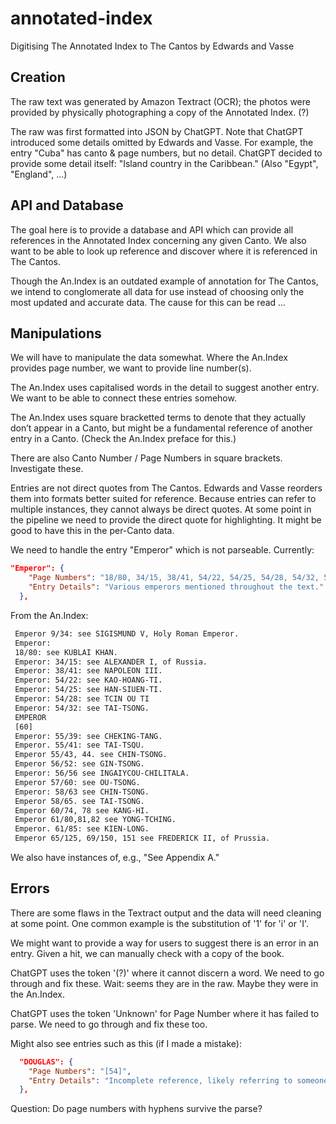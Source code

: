 # annotated-index
Digitising The Annotated Index to The Cantos by Edwards and Vasse

## Creation

The raw text was generated by Amazon Textract (OCR); the photos were provided by physically photographing a copy of the Annotated Index. (?)

The raw was first formatted into JSON by ChatGPT. Note that ChatGPT introduced some details omitted by Edwards and Vasse. For example, the entry "Cuba" has canto & page numbers, but no detail. ChatGPT decided to provide some detail itself: "Island country in the Caribbean." (Also "Egypt", "England", ...)

## API and Database

The goal here is to provide a database and API which can provide all references in the Annotated Index concerning any given Canto. We also want to be able to look up reference and discover where it is referenced in The Cantos.

Though the An.Index is an outdated example of annotation for The Cantos, we intend to conglomerate all data for use instead of choosing only the most updated and accurate data. The cause for this can be read ...

## Manipulations

We will have to manipulate the data somewhat. Where the An.Index provides page number, we want to provide line number(s).

The An.Index uses capitalised words in the detail to suggest another entry. We want to be able to connect these entries somehow.

The An.Index uses square bracketted terms to denote that they actually don’t appear in a Canto, but might be a fundamental reference of another entry in a Canto. (Check the An.Index preface for this.)

There are also Canto Number / Page Numbers in square brackets. Investigate these.

Entries are not direct quotes from The Cantos. Edwards and Vasse reorders them into formats better suited for reference. Because entries can refer to multiple instances, they cannot always be direct quotes. At some point in the pipeline we need to provide the direct quote for highlighting. It might be good to have this in the per-Canto data.

We need to handle the entry "Emperor" which is not parseable. Currently: 

```json
"Emperor": {
    "Page Numbers": "18/80, 34/15, 38/41, 54/22, 54/25, 54/28, 54/32, 55/39, 55/41, 55/43, 55/44, 56/52, 56/56, 57/60, 58/63, 58/65, 60/74, 60/78, 61/80, 61/81, 61/82, 61/85",
    "Entry Details": "Various emperors mentioned throughout the text."
  },
```

From the An.Index:

```txt
 Emperor 9/34: see SIGISMUND V, Holy Roman Emperor. 
 Emperor: 
 18/80: see KUBLAI KHAN. 
 Emperor: 34/15: see ALEXANDER I, of Russia. 
 Emperor: 38/41: see NAPOLEON III. 
 Emperor: 54/22: see KAO-HOANG-TI. 
 Emperor: 54/25: see HAN-SIUEN-TI. 
 Emperor: 54/28: see TCIN OU TI 
 Emperor: 54/32: see TAI-TSONG. 
 EMPEROR 
 [60] 
 Emperor: 55/39: see CHEKING-TANG. 
 Emperor. 55/41: see TAI-TSQU. 
 Emperor 55/43, 44. see CHIN-TSONG. 
 Emperor 56/52: see GIN-TSONG. 
 Emperor: 56/56 see INGAIYCOU-CHILITALA. 
 Emperor 57/60: see OU-TSONG. 
 Emperor: 58/63 see CHIN-TSONG. 
 Emperor 58/65. see TAI-TSONG. 
 Emperor 60/74, 78 see KANG-HI. 
 Emperor 61/80,81,82 see YONG-TCHING. 
 Emperor. 61/85: see KIEN-LONG. 
 Emperor 65/125, 69/150, 151 see FREDERICK II, of Prussia. 
```

We also have instances of, e.g., "See Appendix A."

## Errors

There are some flaws in the Textract output and the data will need cleaning at some point. One common example is the substitution of '1' for 'i' or 'I'.

We might want to provide a way for users to suggest there is an error in an entry. Given a hit, we can manually check with a copy of the book.

ChatGPT uses the token '(?)' where it cannot discern a word. We need to go through and fix these. Wait: seems they are in the raw. Maybe they were in the An.Index.

ChatGPT uses the token 'Unknown' for Page Number where it has failed to parse. We need to go through and fix these too.

Might also see entries such as this (if I made a mistake):

```json
  "DOUGLAS": {
    "Page Numbers": "[54]",
    "Entry Details": "Incomplete reference, likely referring to someone named Douglas."
  },
```

Question: Do page numbers with hyphens survive the parse?